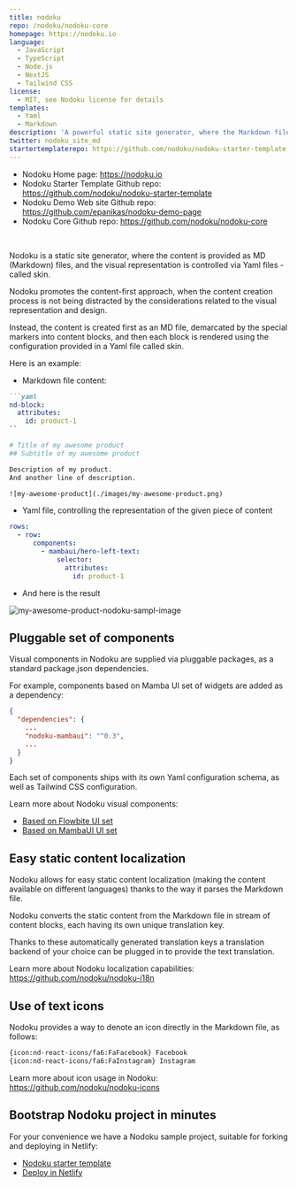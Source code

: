 ```yaml
---
title: nodoku
repo: /nodoku/nodoku-core
homepage: https://nodoku.io
language:
  - JavaScript
  - TypeScript
  - Node.js
  - NextJS
  - Tailwind CSS
license:
  - MIT, see Nodoku license for details
templates:
  - Yaml
  - Markdown
description: 'A powerful static site generator, where the Markdown file content is visually presented according to the configuration, given as a Yaml file. Based on NextJS, React and TailwindCSS. Excellent for a landing page, blog, portfolio or any static part of a website'
twitter: nodoku_site_md
startertemplaterepo: https://github.com/nodoku/nodoku-starter-template
---
```


- Nodoku Home page: https://nodoku.io
- Nodoku Starter Template Github repo: https://github.com/nodoku/nodoku-starter-template
- Nodoku Demo Web site Github repo: https://github.com/epanikas/nodoku-demo-page
- Nodoku Core Github repo: https://github.com/nodoku/nodoku-core 

<br>

Nodoku is a static site generator, where the content is provided as MD (Markdown) files, and the visual representation is controlled via Yaml files - called skin.

Nodoku promotes the content-first approach, when the content creation process is not being distracted by the considerations related to the visual representation and design.

Instead, the content is created first as an MD file, demarcated by the special markers into content blocks, and then each block is rendered using the configuration provided in a Yaml file called skin.

Here is an example:

- Markdown file content:
```markdown
```yaml
nd-block:
  attributes:
    id: product-1
``

# Title of my awesome product
## Subtitle of my awesome product

Description of my product.
And another line of description.

![my-awesome-product](./images/my-awesome-product.png)
```
- Yaml file, controlling the representation of the given piece of content

```yaml
rows:
  - row:
      components:
        - mambaui/hero-left-text:
            selector:
              attributes:
                id: product-1

```

- And here is the result

![my-awesome-product-nodoku-sampl-image](https://raw.githubusercontent.com/nodoku/nodoku-starter-template/refs/heads/main/my-awesome-product-nodoku-sample.png)


## Pluggable set of components

Visual components in Nodoku are supplied via pluggable packages, as a standard package.json dependencies.

For example, components based on Mamba UI set of widgets are added as a dependency:

```json
{
  "dependencies": {
    ...
    "nodoku-mambaui": "^0.3",
    ...
  }
}
```

Each set of components ships with its own Yaml configuration schema, as well as Tailwind CSS configuration.

Learn more about Nodoku visual components:
- [Based on Flowbite UI set](https://github.com/nodoku/nodoku-flowbite)
- [Based on MambaUI UI set](https://github.com/nodoku/nodoku-mambaui)

## Easy static content localization

Nodoku allows for easy static content localization (making the content available on different languages) thanks to the way it parses the Markdown file.

Nodoku converts the static content from the Markdown file in stream of content blocks, each having its own unique translation key.

Thanks to these automatically generated translation keys a translation backend of your choice can be plugged in to provide the text translation.

Learn more about Nodoku localization capabilities:
https://github.com/nodoku/nodoku-i18n

## Use of text icons

Nodoku provides a way to denote an icon directly in the Markdown file, as follows:

```md
{icon:nd-react-icons/fa6:FaFacebook} Facebook
{icon:nd-react-icons/fa6:FaInstagram} Instagram
```

Learn more about icon usage in Nodoku:
https://github.com/nodoku/nodoku-icons

## Bootstrap Nodoku project in minutes

For your convenience we have a Nodoku sample project, suitable for forking and deploying in Netlify:

- [Nodoku starter template](https://github.com/nodoku/nodoku-starter-template)
- [Deploy in Netlify](https://app.netlify.com/start/deploy?repository=https://github.com/nodoku/nodoku-starter-template)
